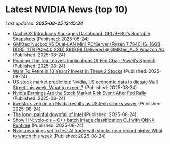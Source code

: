 # Latest NVIDIA News (top 10)
_Last updated: **2025-08-25 13:45:34**_

- [CachyOS Introduces Packages Dashboard, GRUB+Btrfs Bootable Snapshots](https://www.phoronix.com/news/CachyOS-August-2025) (Published: 2025-08-24)
- [GMKtec Nucbox K6 Dual-LAN Mini PC/Server (Ryzen 7 7840HS, 16GB DDR5, 1TB PCIe4.0 SSD) $619.99 Delivered @ GMKtec_AUS Amazon AU](https://www.ozbargain.com.au/node/921163) (Published: 2025-08-24)
- [Reading The Tea Leaves: Implications Of Fed Chair Powell’s Speech](https://www.forbes.com/sites/bill_stone/2025/08/24/reading-the-tea-leaves-implications-of-fed-chair-powells-speech/) (Published: 2025-08-24)
- [Want To Retire in 10 Years? Invest in These 2 Stocks](https://finance.yahoo.com/news/want-retire-10-years-invest-132609133.html) (Published: 2025-08-24)
- [US stock market prediction: Nvidia, US economic data to dictate Wall Street this week. What to expect?](https://economictimes.indiatimes.com/news/international/us/us-stock-market-prediction-nvidia-us-economic-data-to-dictate-wall-street-this-week-what-to-expect/articleshow/123484783.cms) (Published: 2025-08-24)
- [Nvidia Earnings Are the Stock Market Risk Event After Fed Rally](https://biztoc.com/x/c2067a8d200a2be7) (Published: 2025-08-24)
- [Investors zero in on Nvidia results as US tech stocks waver](https://biztoc.com/x/cd97f1c52e2f6671) (Published: 2025-08-24)
- [The long, painful downfall of Intel](https://economictimes.indiatimes.com/tech/technology/the-long-painful-downfall-of-intel/articleshow/123484537.cms) (Published: 2025-08-24)
- [Show HN: yolo-cls – C++ batch image classification CLI with ONNX Runtime](https://github.com/SavaLione/yolo-cls) (Published: 2025-08-24)
- [Nvidia earnings set to test AI trade with stocks near record highs: What to watch this week](https://consent.yahoo.com/v2/collectConsent?sessionId=1_cc-session_80900b94-aff1-439e-9140-084c5ba01a21) (Published: 2025-08-24)
